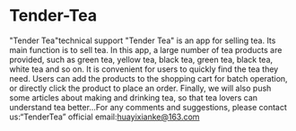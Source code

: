 # Tender-Tea
"Tender Tea"technical support
"Tender Tea" is an app for selling tea. Its main function is to sell tea. In this app, a large number of tea products are provided, such as green tea, yellow tea, black tea, green tea, black tea, white tea and so on. It is convenient for users to quickly find the tea they need. Users can add the products to the shopping cart for batch operation, or directly click the product to place an order. Finally, we will also push some articles about making and drinking tea, so that tea lovers can understand tea better…For any comments and suggestions, please contact us:“TenderTea” official email:huayixianke@163.com
